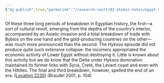```yaml
---
{"dg-publish":true,"permalink":"/research-vault/02-atomic-notes/egypt-s-first-and-second-intermediate-periods-compared/"}
---
```


Of these three long periods of breakdown in Egyptian history, the first—a sort of cultural revolt, emerging from the depths of the country’s interior, accompanied by an Asiatic invasion and a total breakdown of trade with Byblos on the one hand and the gold-producing countries on the other—was much more pronounced than the second. The Hyksos episode did not produce quite such extensive collapse: the incomers appropriated the economic activity of Lower Egypt without destroying it. Little is known about this activity but we do know that the Delta under Hyksos domination maintained its former links with Syria, Crete, the Levant coast and even with the Hittites. The final and third breakdown, however, spelled the end of an era. ([Location 2230](https://readwise.io/to_kindle?action=open&asin=B004FEFSCC&location=2230)) (Braudel 2001, p. 104) 